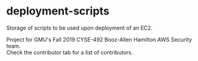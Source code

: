 # deployment-scripts
Storage of scripts to be used upon deployment of an EC2.


Project for GMU's Fall 2019 CYSE-492 Booz-Allen Hamilton AWS Security team.\
Check the contributor tab for a list of contributors.

